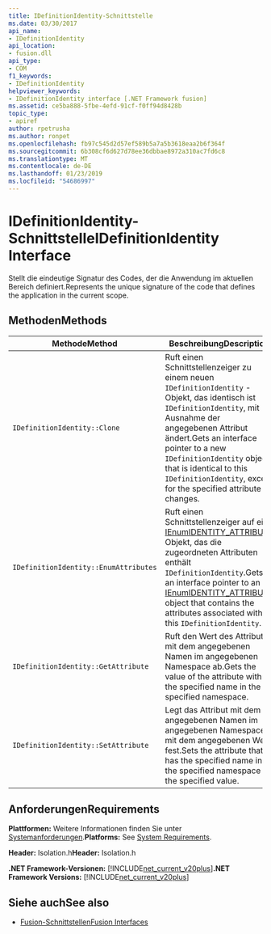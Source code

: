 ```yaml
---
title: IDefinitionIdentity-Schnittstelle
ms.date: 03/30/2017
api_name:
- IDefinitionIdentity
api_location:
- fusion.dll
api_type:
- COM
f1_keywords:
- IDefinitionIdentity
helpviewer_keywords:
- IDefinitionIdentity interface [.NET Framework fusion]
ms.assetid: ce5ba888-5fbe-4efd-91cf-f0ff94d8428b
topic_type:
- apiref
author: rpetrusha
ms.author: ronpet
ms.openlocfilehash: fb97c545d2d57ef589b5a7a5b3618eaa2b6f364f
ms.sourcegitcommit: 6b308cf6d627d78ee36dbbae8972a310ac7fd6c8
ms.translationtype: MT
ms.contentlocale: de-DE
ms.lasthandoff: 01/23/2019
ms.locfileid: "54686997"
---
```

# <a name="idefinitionidentity-interface"></a><span data-ttu-id="06d5f-102">IDefinitionIdentity-Schnittstelle</span><span class="sxs-lookup"><span data-stu-id="06d5f-102">IDefinitionIdentity Interface</span></span>
<span data-ttu-id="06d5f-103">Stellt die eindeutige Signatur des Codes, der die Anwendung im aktuellen Bereich definiert.</span><span class="sxs-lookup"><span data-stu-id="06d5f-103">Represents the unique signature of the code that defines the application in the current scope.</span></span>  
  
## <a name="methods"></a><span data-ttu-id="06d5f-104">Methoden</span><span class="sxs-lookup"><span data-stu-id="06d5f-104">Methods</span></span>  
  
|<span data-ttu-id="06d5f-105">Methode</span><span class="sxs-lookup"><span data-stu-id="06d5f-105">Method</span></span>|<span data-ttu-id="06d5f-106">Beschreibung</span><span class="sxs-lookup"><span data-stu-id="06d5f-106">Description</span></span>|  
|------------|-----------------|  
|`IDefinitionIdentity::Clone`|<span data-ttu-id="06d5f-107">Ruft einen Schnittstellenzeiger zu einem neuen `IDefinitionIdentity` -Objekt, das identisch ist `IDefinitionIdentity`, mit Ausnahme der angegebenen Attribut ändert.</span><span class="sxs-lookup"><span data-stu-id="06d5f-107">Gets an interface pointer to a new `IDefinitionIdentity` object that is identical to this `IDefinitionIdentity`, except for the specified attribute changes.</span></span>|  
|`IDefinitionIdentity::EnumAttributes`|<span data-ttu-id="06d5f-108">Ruft einen Schnittstellenzeiger auf ein [IEnumIDENTITY_ATTRIBUTE](../../../../docs/framework/unmanaged-api/fusion/ienumidentity-attribute-interface.md) Objekt, das die zugeordneten Attributen enthält `IDefinitionIdentity`.</span><span class="sxs-lookup"><span data-stu-id="06d5f-108">Gets an interface pointer to an [IEnumIDENTITY_ATTRIBUTE](../../../../docs/framework/unmanaged-api/fusion/ienumidentity-attribute-interface.md) object that contains the attributes associated with this `IDefinitionIdentity`.</span></span>|  
|`IDefinitionIdentity::GetAttribute`|<span data-ttu-id="06d5f-109">Ruft den Wert des Attributs mit dem angegebenen Namen im angegebenen Namespace ab.</span><span class="sxs-lookup"><span data-stu-id="06d5f-109">Gets the value of the attribute with the specified name in the specified namespace.</span></span>|  
|`IDefinitionIdentity::SetAttribute`|<span data-ttu-id="06d5f-110">Legt das Attribut mit dem angegebenen Namen im angegebenen Namespace mit dem angegebenen Wert fest.</span><span class="sxs-lookup"><span data-stu-id="06d5f-110">Sets the attribute that has the specified name in the specified namespace to the specified value.</span></span>|  
  
## <a name="requirements"></a><span data-ttu-id="06d5f-111">Anforderungen</span><span class="sxs-lookup"><span data-stu-id="06d5f-111">Requirements</span></span>  
 <span data-ttu-id="06d5f-112">**Plattformen:** Weitere Informationen finden Sie unter [Systemanforderungen](../../../../docs/framework/get-started/system-requirements.md).</span><span class="sxs-lookup"><span data-stu-id="06d5f-112">**Platforms:** See [System Requirements](../../../../docs/framework/get-started/system-requirements.md).</span></span>  
  
 <span data-ttu-id="06d5f-113">**Header:** Isolation.h</span><span class="sxs-lookup"><span data-stu-id="06d5f-113">**Header:** Isolation.h</span></span>  
  
 <span data-ttu-id="06d5f-114">**.NET Framework-Versionen:** [!INCLUDE[net_current_v20plus](../../../../includes/net-current-v20plus-md.md)]</span><span class="sxs-lookup"><span data-stu-id="06d5f-114">**.NET Framework Versions:** [!INCLUDE[net_current_v20plus](../../../../includes/net-current-v20plus-md.md)]</span></span>  
  
## <a name="see-also"></a><span data-ttu-id="06d5f-115">Siehe auch</span><span class="sxs-lookup"><span data-stu-id="06d5f-115">See also</span></span>
- [<span data-ttu-id="06d5f-116">Fusion-Schnittstellen</span><span class="sxs-lookup"><span data-stu-id="06d5f-116">Fusion Interfaces</span></span>](../../../../docs/framework/unmanaged-api/fusion/fusion-interfaces.md)
